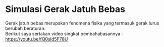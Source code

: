 # Simulasi Gerak Jatuh Bebas

Gerak jatuh bebas merupakan fenomena fisika yang termasuk gerak lurus berubah beraturan. <br />
Berikut saya sertakan video singkat pembahabasannya :<br />
https://youtu.be/fQ0sId5F78U
